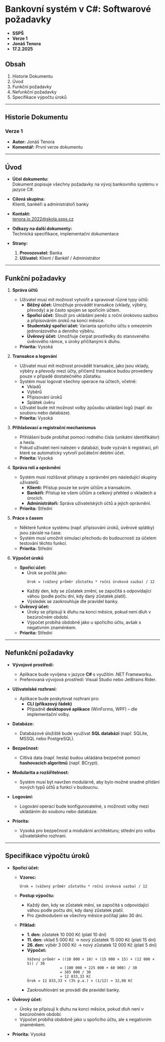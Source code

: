 # Bankovní systém v C#: Softwarové požadavky
* **SSPŠ**
* **Verze 1**
* **Jonáš Tenora**
* **17.2.2025**

## Obsah
1. Historie Dokumentu
2. Úvod
3. Funkční požadavky
4. Nefunkční požadavky
5. Specifikace výpočtu úroků

---

## Historie Dokumentu
### Verze 1
* **Autor:** Jonáš Tenora
* **Komentář:** První verze dokumentu

---

## Úvod
* **Účel dokumentu:**  
  Dokument popisuje všechny požadavky na vývoj bankovního systému v jazyce C#.
  
* **Cílová skupina:**  
  Klienti, bankéři a administrátoři banky
  
* **Kontakt:**  
  tenora.jo.2022@skola.ssps.cz
  
* **Odkazy na další dokumenty:**  
  Technická specifikace, implementační dokumentace
  
* **Strany:**  
  1. **Provozovatel:** Banka  
  2. **Uživatel:** Klient / Bankéř / Administrátor

---

## Funkční požadavky

1. **Správa účtů**  
   - Uživatel musí mít možnost vytvořit a spravovat různé typy účtů:
     - **Běžný účet:** Umožňuje provádět transakce (vklady, výběry, převody) a je často spojen se spořicím účtem.
     - **Spořicí účet:** Slouží pro ukládání peněz s roční úrokovou sazbou a připisováním úroků na konci měsíce.
     - **Studentský spořicí účet:** Varianta spořicího účtu s omezením jednorázového a denního výběru.
     - **Úvěrový účet:** Umožňuje čerpat prostředky do stanoveného úvěrového rámce, s úroky přičítanými k dluhu.
   - **Priorita:** Vysoká

2. **Transakce a logování**  
   - Uživatel musí mít možnost provádět transakce, jako jsou vklady, výběry a převody mezi účty, přičemž transakce budou provedeny pouze v případě dostatečného zůstatku.
   - Systém musí logovat všechny operace na účtech, včetně:
     - Vkladů
     - Výběrů
     - Připisování úroků
     - Splátek úvěru
   - Uživatel bude mít možnost volby způsobu ukládání logů (např. do souboru nebo databáze).
   - **Priorita:** Vysoká

3. **Přihlašovací a registrační mechanismus**  
   - Přihlášení bude probíhat pomocí rodného čísla (unikátní identifikátor) a hesla.
   - Pokud uživatel není nalezen v databázi, bude vyzván k registraci, při které se automaticky vytvoří počáteční debitní účet.
   - **Priorita:** Vysoká

4. **Správa rolí a oprávnění**  
   - Systém musí rozlišovat přístupy a oprávnění pro následující skupiny uživatelů:
     - **Klienti:** Přístup pouze ke svým účtům a transakcím.
     - **Bankéři:** Přístup ke všem účtům a celkový přehled o vkladech a úrocích.
     - **Administrátoři:** Správa uživatelských účtů a jejich oprávnění.
   - **Priorita:** Střední

5. **Práce s časem**  
   - Některé funkce systému (např. připisování úroků, úvěrové splátky) jsou závislé na čase.
   - Systém musí umožnit simulaci přechodu do budoucnosti za účelem testování těchto funkcí.
   - **Priorita:** Střední

6. **Výpočet úroků**  
   - **Spořicí účet:**  
     - Úrok se počítá jako:  
       ```
       Úrok = (vážený průměr zůstatku * roční úroková sazba) / 12
       ```
     - Každý den, kdy se zůstatek změní, se započítá s odpovídající váhou (podle počtu dní, kdy daný zůstatek platil).
     - Výsledek se zaokrouhluje dle pravidel banky.
   - **Úvěrový účet:**  
     - Úroky se připisují k dluhu na konci měsíce, pokud není dluh v bezúročném období.
     - Výpočet probíhá obdobně jako u spořicího účtu, avšak s negativním znaménkem.
   - **Priorita:** Střední

---

## Nefunkční požadavky

* **Vývojové prostředí:**  
  - Aplikace bude vyvíjena v jazyce **C#** s využitím .NET Frameworku.  
  - Preferovaná vývojová prostředí: Visual Studio nebo JetBrains Rider.

* **Uživatelské rozhraní:**  
  - Aplikace bude poskytovat rozhraní pro:
    - **CLI (příkazový řádek)**
    - Případně **desktopové aplikace** (WinForms, WPF) – dle implementační volby.

* **Databáze:**  
  - Databázové úložiště bude využívat **SQL databázi** (např. SQLite, MSSQL nebo PostgreSQL).

* **Bezpečnost:**  
  - Citlivá data (např. hesla) budou ukládána bezpečně pomocí **hashovacích algoritmů** (např. BCrypt).
  
* **Modularita a rozšiřitelnost:**  
  - Systém musí být navržen modulárně, aby bylo možné snadné přidání nových typů účtů a funkcí v budoucnu.

* **Logování:**  
  - Logování operací bude konfigurovatelné, s možností volby mezi ukládáním do souboru nebo databáze.

* **Priorita:**  
  - Vysoká pro bezpečnost a modulární architekturu; střední pro volbu uživatelského rozhraní.

---

## Specifikace výpočtu úroků

* **Spořicí účet:**  
  - **Vzorec:**  
    ```
    Úrok = (vážený průměr zůstatku * roční úroková sazba) / 12
    ```
  - **Postup výpočtu:**  
    - Každý den, kdy se zůstatek mění, se započítá s odpovídající váhou podle počtu dní, kdy daný zůstatek platil.
    - Pro zjednodušení se všechny měsíce počítají jako 30 dní.
  
  - **Příklad:**  
    - **1. den:** zůstatek 10 000 Kč (platí 10 dní)  
    - **11. den:** vklad 5 000 Kč → nový zůstatek 15 000 Kč (platí 15 dní)  
    - **26. den:** výběr 3 000 Kč → nový zůstatek 12 000 Kč (platí 5 dní)  
    - **Výpočet:**  
      ```
      Vážený průměr = ((10 000 × 10) + (15 000 × 15) + (12 000 × 5)) / 30 
                     = (100 000 + 225 000 + 60 000) / 30 
                     = 385 000 / 30 
                     ≈ 12 833,33 Kč
      Úrok = 12 833,33 × (3% p.a.) × (1/12) ≈ 32,08 Kč
      ```
    - Zaokrouhlování se provádí dle pravidel banky.
  
* **Úvěrový účet:**  
  - Úroky se připisují k dluhu na konci měsíce, pokud dluh není v bezúročném období.
  - Výpočet probíhá obdobně jako u spořicího účtu, ale s negativním znaménkem.

* **Priorita:** Vysoká
